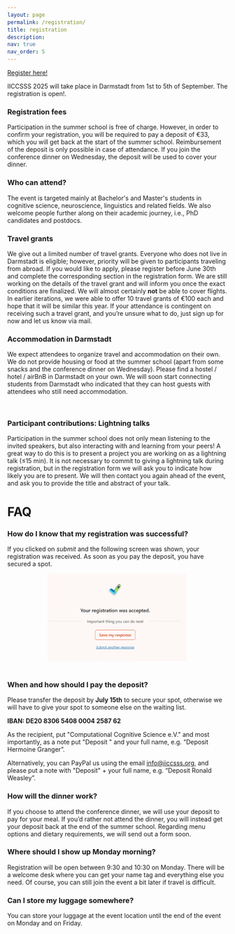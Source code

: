 ```yaml
---
layout: page
permalink: /registration/
title: registration
description:
nav: true
nav_order: 5
---
```


<style>
	.map-container {
		position: relative;
		padding-bottom: 56.25%;
		height: 0;
		overflow: hidden;
	}

	.map-container iframe {
		position: absolute;
		top: 0;
		left: 0;
		width: 100%;
		height: 100%;
	}
</style>

<a class="btn btn-primary btn" href="https://forms.office.com/e/XWMc4McidD">Register here!</a>

IICCSSS 2025 will take place in Darmstadt from 1st to 5th of September. The registration is open!.

### Registration fees

Participation in the summer school is free of charge. However, in order to confirm your registration, you will be required to pay a deposit of €33, which you will get back at the start of the summer school. Reimbursement of the deposit is only possible in case of attendance. If you join the conference dinner on Wednesday, the deposit will be used to cover your dinner.


### Who can attend?

The event is targeted mainly at Bachelor's and Master's students in cognitive science, neuroscience, linguistics and related fields. We also welcome people further along on their academic journey, i.e., PhD candidates and postdocs.


### Travel grants

We give out a limited number of travel grants. Everyone who does not live in Darmstadt is eligible; however, priority will be given to participants traveling from abroad. If you would like to apply, please register before June 30th and complete the corresponding section in the registration form. 
We are still working on the details of the travel grant and will inform you once the exact conditions are finalized. We will almost certainly **not** be able to cover flights. In earlier iterations, we were able to offer 10 travel grants of €100 each and hope that it will be similar this year. If your attendance is contingent on receiving such a travel grant, and you’re unsure what to do, just sign up for now and let us know via mail.


### Accommodation in Darmstadt

We expect attendees to organize travel and accommodation on their own. We do not provide housing or food at the summer school (apart from some snacks and the conference dinner on Wednesday). Please find a hostel / hotel / airBnB in Darmstadt on your own. We will soon start connecting students from Darmstadt who indicated that they can host guests with attendees who still need accommodation.

<!--We have reserved 28 spots for the summer school participants in the hostel [Jugendherberge Osnabrück](https://www.jugendherberge.de/jugendherbergen/osnabrueck/). These are spots in shared bedrooms ranging from 2 to 6 beds that cost €42.70/night (this price includes breakfast).-->

<!--<div class="row">
    <div class="col-lg-7 col-sm-7 m-auto">
        <div class="map-container">
        <iframe src="https://www.google.com/maps/embed?pb=!1m18!1m12!1m3!1d2442.4944404556327!2d8.06102297730017!3d52.25256587199224!2m3!1f0!2f0!3f0!3m2!1i1024!2i768!4f13.1!3m3!1m2!1s0x47b9ef8174b9583d%3A0x2e39d9c1e6e593d9!2sDJH%20Jugendherberge%20Osnabr%C3%BCck!5e0!3m2!1sen!2sde!4v1713014364718!5m2!1sen!2sde" width="600" height="450" style="border:0;" allowfullscreen="" loading="lazy" referrerpolicy="no-referrer-when-downgrade"></iframe>
                </div>
    </div>
</div>-->
<br>


### Participant contributions: Lightning talks

Participation in the summer school does not only mean listening to the invited speakers, but also interacting with and learning from your peers! A great way to do this is to present a project you are working on as a lightning talk (≤15 min). It is not necessary to commit to giving a lightning talk during registration, but in the registration form we will ask you to indicate how likely you are to present. We will then contact you again ahead of the event, and ask you to provide the title and abstract of your talk.


# FAQ


### How do I know that my registration was successful?
If you clicked on *submit* and the following screen was shown, your registration was received. As soon as you pay the deposit, you have secured a spot. 

<div style="text-align: center;">
	<img src="../assets/img/confirmation_screenshot.png" alt="" height="200">
</div>
<br>

### When and how should I pay the deposit?
Please transfer the deposit by **July 15th** to secure your spot, otherwise we will have to give your spot to someone else on the waiting list.

**IBAN: DE20 8306 5408 0004 2587 62**

As the recipient, put "Computational Cognitive Science e.V." and most importantly, as a note put "Deposit " and your full name, e.g. “Deposit Hermoine Granger”.

Alternatively, you can PayPal us using the email info@iiccsss.org, and please put a note with "Deposit" + your full name, e.g. “Deposit Ronald Weasley”. 


### How will the dinner work?
If you choose to attend the conference dinner, we will use your deposit to pay for your meal. If you’d rather not attend the dinner, you will instead get your deposit back at the end of the summer school. Regarding menu options and dietary requirements, we will send out a form soon.


### Where should I show up Monday morning?
Registration will be open between 9:30 and 10:30 on Monday. There will be a welcome desk where you can get your name tag and everything else you need. Of course, you can still join the event a bit later if travel is difficult.


### Can I store my luggage somewhere?
You can store your luggage at the event location until the end of the event on Monday and on Friday.
